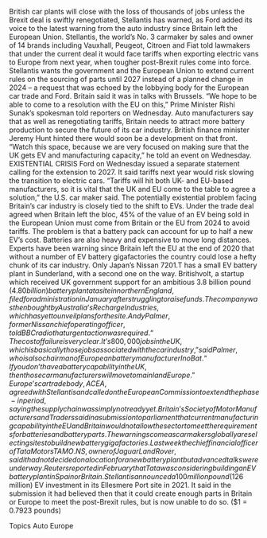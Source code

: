 British car plants will close with the loss of thousands of jobs unless the Brexit deal is swiftly renegotiated, Stellantis has warned, as Ford added its voice to the latest warning from the auto industry since Britain left the European Union.
Stellantis, the world’s No. 3 carmaker by sales and owner of 14 brands including Vauxhall, Peugeot, Citroen and Fiat told lawmakers that under the current deal it would face tariffs when exporting electric vans to Europe from next year, when tougher post-Brexit rules come into force.
Stellantis wants the government and the European Union to extend current rules on the sourcing of parts until 2027 instead of a planned change in 2024 – a request that was echoed by the lobbying body for the European car trade and Ford.
Britain said it was in talks with Brussels.
“We hope to be able to come to a resolution with the EU on this,” Prime Minister Rishi Sunak’s spokesman told reporters on Wednesday.
Auto manufacturers say that as well as renegotiating tariffs, Britain needs to attract more battery production to secure the future of its car industry.
British finance minister Jeremy Hunt hinted there would soon be a development on that front.
“Watch this space, because we are very focused on making sure that the UK gets EV and manufacturing capacity,” he told an event on Wednesday.
EXISTENTIAL CRISIS
Ford on Wednesday issued a separate statement calling for the extension to 2027. It said tariffs next year would risk slowing the transition to electric cars.
“Tariffs will hit both UK- and EU-based manufacturers, so it is vital that the UK and EU come to the table to agree a solution,” the U.S. car maker said.
The potentially existential problem facing Britain’s car industry is closely tied to the shift to EVs.
Under the trade deal agreed when Britain left the bloc, 45% of the value of an EV being sold in the European Union must come from Britain or the EU from 2024 to avoid tariffs.
The problem is that a battery pack can account for up to half a new EV’s cost. Batteries are also heavy and expensive to move long distances.
Experts have been warning since Britain left the EU at the end of 2020 that without a number of EV battery gigafactories the country could lose a hefty chunk of its car industry.
Only Japan’s Nissan 7201.T has a small EV battery plant in Sunderland, with a second one on the way.
Britishvolt, a startup which received UK government support for an ambitious 3.8 billion pound ($4.80 billion) battery plant at a site in northern England, filed for administration in January after struggling to raise funds.
The company was then bought by Australia’s Recharge Industries, which has yet to unveil plans for the site.
Andy Palmer, former Nissan chief operating officer, told BBC radio that urgent action was required.
“The cost of failure is very clear. It’s 800,000 jobs in the UK, which is basically those jobs associated with the car industry,” said Palmer, who is also chairman of European battery manufacturer InoBat.
“If you don’t have a battery capability in the UK, then those car manufacturers will move to mainland Europe.”
Europe’s car trade body, ACEA, agreed with Stellantis and called on the European Commission to extend the phase-in period, saying the supply chain was simply not ready yet.
Britain’s Society of Motor Manufacturers and Traders said in a submission to parliament that current manufacturing capability in the EU and Britain would not allow the sector to meet the requirements for batteries and battery parts.
The warnings come as carmakers globally are selecting sites to build new battery gigafactories.
Last week the chief financial officer of Tata Motors TAMO.NS, owner of Jaguar Land Rover, said it had not decided on a location for a new battery plant but advanced talks were underway.
Reuters reported in February that Tata was considering building an EV battery plant in Spain or Britain.
Stellantis announced a 100 million pound ($126 million) EV investment in its Ellesmere Port site in 2021. It said in the submission it had believed then that it could create enough parts in Britain or Europe to meet the post-Brexit rules, but is now unable to do so.
($1 = 0.7923 pounds)

Topics
Auto
Europe
